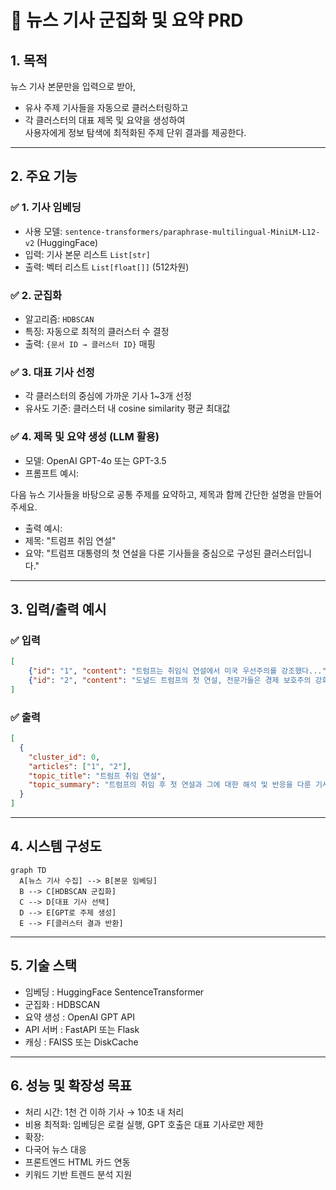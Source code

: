 # 📄 뉴스 기사 군집화 및 요약 PRD

## 1. 목적

뉴스 기사 본문만을 입력으로 받아,
- 유사 주제 기사들을 자동으로 클러스터링하고
- 각 클러스터의 대표 제목 및 요약을 생성하여  
사용자에게 정보 탐색에 최적화된 주제 단위 결과를 제공한다.

---

## 2. 주요 기능

### ✅ 1. 기사 임베딩
- 사용 모델: `sentence-transformers/paraphrase-multilingual-MiniLM-L12-v2` (HuggingFace)
- 입력: 기사 본문 리스트 `List[str]`
- 출력: 벡터 리스트 `List[float[]]` (512차원)

### ✅ 2. 군집화
- 알고리즘: `HDBSCAN`
- 특징: 자동으로 최적의 클러스터 수 결정
- 출력: `{문서 ID → 클러스터 ID}` 매핑

### ✅ 3. 대표 기사 선정
- 각 클러스터의 중심에 가까운 기사 1~3개 선정
- 유사도 기준: 클러스터 내 cosine similarity 평균 최대값

### ✅ 4. 제목 및 요약 생성 (LLM 활용)
- 모델: OpenAI GPT-4o 또는 GPT-3.5
- 프롬프트 예시:

다음 뉴스 기사들을 바탕으로 공통 주제를 요약하고,
제목과 함께 간단한 설명을 만들어주세요.
- 출력 예시:
- 제목: "트럼프 취임 연설"
- 요약: "트럼프 대통령의 첫 연설을 다룬 기사들을 중심으로 구성된 클러스터입니다."

---

## 3. 입력/출력 예시

### ✅ 입력
```json
[
    {"id": "1", "content": "트럼프는 취임식 연설에서 미국 우선주의를 강조했다..."},
    {"id": "2", "content": "도널드 트럼프의 첫 연설, 전문가들은 경제 보호주의 강화로 해석..."}
]
```

### ✅ 출력
```json
[
  {
    "cluster_id": 0,
    "articles": ["1", "2"],
    "topic_title": "트럼프 취임 연설",
    "topic_summary": "트럼프의 취임 후 첫 연설과 그에 대한 해석 및 반응을 다룬 기사 클러스터"
  }
]
```

---

## 4. 시스템 구성도

```mermaid
graph TD
  A[뉴스 기사 수집] --> B[본문 임베딩]
  B --> C[HDBSCAN 군집화]
  C --> D[대표 기사 선택]
  D --> E[GPT로 주제 생성]
  E --> F[클러스터 결과 반환]
```

---

## 5. 기술 스택

- 임베딩 : HuggingFace SentenceTransformer
- 군집화 : HDBSCAN
- 요약 생성 : OpenAI GPT API
- API 서버 : FastAPI 또는 Flask
- 캐싱 : FAISS 또는 DiskCache

---

## 6. 성능 및 확장성 목표

- 처리 시간: 1천 건 이하 기사 → 10초 내 처리
- 비용 최적화: 임베딩은 로컬 실행, GPT 호출은 대표 기사로만 제한
- 확장:
- 다국어 뉴스 대응
- 프론트엔드 HTML 카드 연동
- 키워드 기반 트렌드 분석 지원

